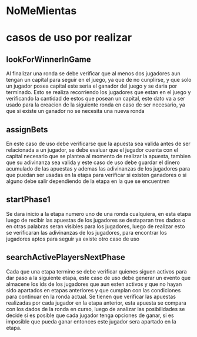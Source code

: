 # NoMeMientas
# casos de uso por realizar

## lookForWinnerInGame
Al finalizar una ronda se debe verificar que al menos dos jugadores aun tengan un capital para seguir en el juego, ya que de no cunplirse, y que solo un jugador posea capital este seria el ganador del juego y se daria por terminado.
Esto se realiza recorriendo los jugadores que estan en el juego y verificando la cantidad de estos que posean un capital, este dato va a ser usado para la creacion de la siguiente ronda en caso de ser necesario, ya que si existe un ganador no se necesita una nueva ronda

## assignBets
En este caso de uso debe verificarse que la apuesta sea valida antes de ser relacionada a un jugador, se debe evaluar que el jugador cuenta con el capital necesario que se plantea al momento de realizar la apuesta, tambien que su adivinanza sea valida y este caso de uso debe guardar el dinero acumulado de las apuestas y ademas las adivinanzas de los jugadores para que puedan ser usadas en la etapa para verificar si existen ganadores o  si alguno debe salir dependiendo de la etapa en la que se encuentren

## startPhase1
Se dara inicio a la etapa numero uno de una ronda cualquiera, en esta etapa luego de recibir las apuestas de los jugadores se destaparan tres dados o en otras palabras seran visibles para los jugadores, luego de realizar esto se verificaran las adivinanzas de los jugadores, para encontrar los jugadores aptos para seguir ya existe otro caso de uso

## searchActivePlayersNextPhase
Cada que una etapa termine se debe verificar quienes siguen activos para dar paso a la siguiente etapa, este caso de uso debe generar un evento que almacene los ids de los jugadores que aun esten activos y que no hayan sido apartados en etapas anteriores y que cumplan con las condiciones para continuar en la ronda actual.
Se tienen que verificar las apuestas realizadas por cada jugador en la etapa anterior, esta apuesta se compara con los dados de la ronda en curso, luego de analizar las posibilidades se decide si es posible que cada jugador tenga opciones de ganar, si es imposible que pueda ganar entonces este jugador sera apartado en la etapa.


